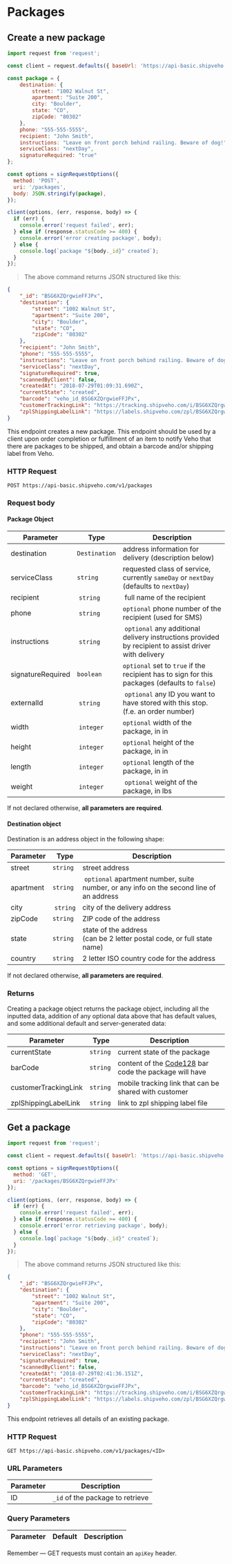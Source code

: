 # Packages


## Create a new package

```javascript
import request from 'request';

const client = request.defaults({ baseUrl: 'https://api-basic.shipveho.com/v1' });

const package = {
	destination: {
		street: "1002 Walnut St",
		apartment: "Suite 200",
		city: "Boulder",
		state: "CO",
		zipCode: "80302"
	},
	phone: "555-555-5555",
	recipient: "John Smith",
	instructions: "Leave on front porch behind railing. Beware of dog!",
	serviceClass: "nextDay",
	signatureRequired: "true"
};

const options = signRequestOptions({
  method: 'POST',
  uri: '/packages',
  body: JSON.stringify(package),
});

client(options, (err, response, body) => {
  if (err) {
    console.error('request failed', err);
  } else if (response.statusCode >= 400) {
    console.error('error creating package', body);
  } else {
    console.log(`package "${body._id}" created`);
  }
});
```

> The above command returns JSON structured like this:

```json
{
    "_id": "BSG6XZQrgwieFFJPx",
    "destination": {
        "street": "1002 Walnut St",
        "apartment": "Suite 200",
        "city": "Boulder",
        "state": "CO",
        "zipCode": "80302"
    },
    "recipient": "John Smith",
    "phone": "555-555-5555",
    "instructions": "Leave on front porch behind railing. Beware of dog!",
    "serviceClass": "nextDay",
    "signatureRequired": true,
    "scannedByClient": false,
    "createdAt": "2018-07-29T01:09:31.690Z",
    "currentState": "created",
    "barcode": "veho_id_BSG6XZQrgwieFFJPx",
    "customerTrackingLink": "https://tracking.shipveho.com/i/BSG6XZQrgwieFFJPx",
    "zplShippingLabelLink": "https://labels.shipveho.com/zpl/BSG6XZQrgwieFFJPx"
}
```

This endpoint creates a new package. This endpoint should be used by a client upon order completion or fulfillment of an item to notify Veho that there are packages to be shipped, and obtain a barcode and/or shipping label from Veho.

### HTTP Request

`POST https://api-basic.shipveho.com/v1/packages`

### Request body

#### Package Object

Parameter | Type | Description
--------- | ----------- | -----------
destination | `Destination` | address information for delivery (description below)
serviceClass | `string` | requested class of service, currently `sameDay` or `nextDay` (defaults to `nextDay`)
recipient | `string` | full name of the recipient
phone | `string` | `optional` phone number of the recipient (used for SMS)
instructions | `string` | `optional` any additional delivery instructions provided by recipient to assist driver with delivery
signatureRequired | `boolean` | `optional` set to `true` if the recipient has to sign for this packages (defaults to `false`)
externalId | `string` | `optional` any ID you want to have stored with this stop. <br> (f.e. an order number)
width | `integer` | `optional` width of the package, in in
height | `integer` | `optional` height of the package, in in
length | `integer` | `optional` length of the package, in in
weight | `integer` | `optional` weight of the package, in lbs

<aside class="info">
If not declared otherwise, <strong>all parameters are required</strong>.
</aside>

#### Destination object

Destination is an address object in the following shape:

Parameter | Type |  Description
--------- | ----------- | -----------
street | `string` | street address
apartment | `string` | `optional` apartment number, suite number, or any info on the second line of an address
city | `string` | city of the delivery address
zipCode | `string` | ZIP code of the address
state | `string` | state of the address <br> (can be 2 letter postal code, or full state name)
country | `string` | 2 letter ISO country code for the address

<aside class="info">
If not declared otherwise, <strong>all parameters are required</strong>.
</aside>

### Returns

Creating a package object returns the package object, including all the inputted data, addition of any optional data above that has default values, and some additional default and server-generated data:

Parameter | Type |  Description
--------- | ----------- | -----------
currentState | `string` | current state of the package
barCode | `string` | content of the [Code128](https://en.wikipedia.org/wiki/Code_128) bar code the package will have
customerTrackingLink | `string` | mobile tracking link that can be shared with customer
zplShippingLabelLink | `string` | link to zpl shipping label file

## Get a package

```javascript
import request from 'request';

const client = request.defaults({ baseUrl: 'https://api-basic.shipveho.com/v1' });

const options = signRequestOptions({
  method: 'GET',
  uri: '/packages/BSG6XZQrgwieFFJPx'
});

client(options, (err, response, body) => {
  if (err) {
    console.error('request failed', err);
  } else if (response.statusCode >= 400) {
    console.error('error retrieving package', body);
  } else {
    console.log(`package "${body._id}" created`);
  }
});
```

> The above command returns JSON structured like this:

```json
{
    "_id": "BSG6XZQrgwieFFJPx",
    "destination": {
        "street": "1002 Walnut St",
        "apartment": "Suite 200",
        "city": "Boulder",
        "state": "CO",
        "zipCode": "80302"
    },
    "phone": "555-555-5555",
    "recipient": "John Smith",
    "instructions": "Leave on front porch behind railing. Beware of dog!",
    "serviceClass": "nextDay",
    "signatureRequired": true,
    "scannedByClient": false,
    "createdAt": "2018-07-29T02:41:36.151Z",
    "currentState": "created",
    "barcode": "veho_id_BSG6XZQrgwieFFJPx",
    "customerTrackingLink": "https://tracking.shipveho.com/i/BSG6XZQrgwieFFJPx",
    "zplShippingLabelLink": "https://labels.shipveho.com/zpl/BSG6XZQrgwieFFJPx"
}
```

This endpoint retrieves all details of an existing package.

### HTTP Request

`GET https://api-basic.shipveho.com/v1/packages/<ID>`

### URL Parameters

Parameter | Description
--------- | -----------
ID | `_id` of the package to retrieve

### Query Parameters

Parameter | Default | Description
--------- | ------- | -----------

<aside class="success">
Remember — GET requests must contain an <code>apiKey</code> header.
</aside>
